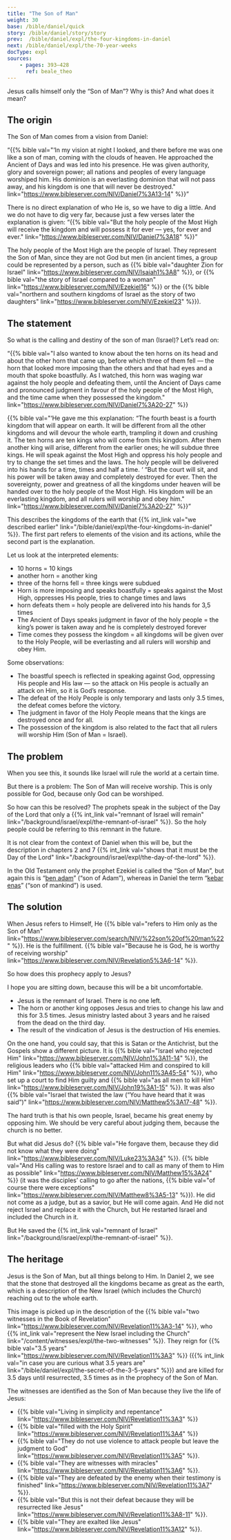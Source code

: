 ```yaml
---
title: "The Son of Man"
weight: 30
base: /bible/daniel/quick
story: /bible/daniel/story/story
prev:  /bible/daniel/expl/the-four-kingdoms-in-daniel
next: /bible/daniel/expl/the-70-year-weeks
docType: expl
sources:
    - pages: 393–428
      ref: beale_theo
---
```


Jesus calls himself only the “Son of Man”? Why is this? And what does it mean?

## The origin

<a name="ba9d"></a>
The Son of Man comes from a vision from Daniel:

“{{% bible val="‘In my vision at night I looked, and there before me was one like a son of man, coming with the clouds of heaven. He approached the Ancient of Days and was led into his presence. He was given authority, glory and sovereign power; all nations and peoples of every language worshiped him. His dominion is an everlasting dominion that will not pass away, and his kingdom is one that will never be destroyed." link="https://www.bibleserver.com/NIV/Daniel7%3A13-14" %}}”

There is no direct explanation of who He is, so we have to dig a little. And we do not have to dig very far, because just a few verses later the explanation is given: “{{% bible val="But the holy people of the Most High will receive the kingdom and will possess it for ever — yes, for ever and ever." link="https://www.bibleserver.com/NIV/Daniel7%3A18" %}}”

The holy people of the Most High are the people of Israel. They represent the Son of Man, since they are not God but men (in ancient times, a group could be represented by a person, such as {{% bible val="daughter Zion for Israel" link="https://www.bibleserver.com/NIV/Isaiah1%3A8" %}}, or {{% bible val="the story of Israel compared to a woman" link="https://www.bibleserver.com/NIV/Ezekiel16" %}} or the {{% bible val="northern and southern kingdoms of Israel as the story of two daughters" link="https://www.bibleserver.com/NIV/Ezekiel23" %}}).

## The statement

<a name="ca53"></a>
So what is the calling and destiny of the son of man (Israel)? Let’s read on:

“{{% bible val="I also wanted to know about the ten horns on its head and about the other horn that came up, before which three of them fell — the horn that looked more imposing than the others and that had eyes and a mouth that spoke boastfully. As I watched, this horn was waging war against the holy people and defeating them, until the Ancient of Days came and pronounced judgment in favour of the holy people of the Most High, and the time came when they possessed the kingdom." link="https://www.bibleserver.com/NIV/Daniel7%3A20-27" %}}

{{% bible val="‘He gave me this explanation: “The fourth beast is a fourth kingdom that will appear on earth. It will be different from all the other kingdoms and will devour the whole earth, trampling it down and crushing it. The ten horns are ten kings who will come from this kingdom. After them another king will arise, different from the earlier ones; he will subdue three kings. He will speak against the Most High and oppress his holy people and try to change the set times and the laws. The holy people will be delivered into his hands for a time, times and half a time. ‘ “But the court will sit, and his power will be taken away and completely destroyed for ever. Then the sovereignty, power and greatness of all the kingdoms under heaven will be handed over to the holy people of the Most High. His kingdom will be an everlasting kingdom, and all rulers will worship and obey him." link="https://www.bibleserver.com/NIV/Daniel7%3A20-27" %}}”

This describes the kingdoms of the earth that {{% int_link val="we described earlier" link="/bible/daniel/expl/the-four-kingdoms-in-daniel" %}}. The first part refers to elements of the vision and its actions, while the second part is the explanation.

Let us look at the interpreted elements:

- 10 horns = 10 kings
- another horn = another king
- three of the horns fell = three kings were subdued
- Horn is more imposing and speaks boastfully = speaks against the Most High, oppresses His people, tries to change times and laws
- horn defeats them = holy people are delivered into his hands for 3,5 times
- The Ancient of Days speaks judgment in favor of the holy people = the king’s power is taken away and he is completely destroyed forever
- Time comes they possess the kingdom = all kingdoms will be given over to the Holy People, will be everlasting and all rulers will worship and obey Him.

Some observations:

- The boastful speech is reflected in speaking against God, oppressing His people and His law — so the attack on His people is actually an attack on Him, so it is God’s response.
- The defeat of the Holy People is only temporary and lasts only 3.5 times, the defeat comes before the victory.
- The judgment in favor of the Holy People means that the kings are destroyed once and for all.
- The possession of the kingdom is also related to the fact that all rulers will worship Him (Son of Man = Israel).

## The problem

<a name="9d11"></a>
When you see this, it sounds like Israel will rule the world at a certain time.

But there is a problem: The Son of Man will receive worship. This is only possible for God, because only God can be worshiped.

So how can this be resolved? The prophets speak in the subject of the Day of the Lord that only a {{% int_link val="remnant of Israel will remain" link="/background/israel/expl/the-remnant-of-israel" %}}. So the holy people could be referring to this remnant in the future.

It is not clear from the context of Daniel when this will be, but the description in chapters 2 and 7 {{% int_link val="shows that it must be the Day of the Lord" link="/background/israel/expl/the-day-of-the-lord" %}}.

In the Old Testament only the prophet Ezekiel is called the “Son of Man”, but again this is “[ben adam](https://biblehub.com/interlinear/ezekiel/2-1.htm)” (“son of Adam”), whereas in Daniel the term “[kebar enas](https://biblehub.com/interlinear/daniel/7-13.htm)” (“son of mankind”) is used.

## The solution

<a name="77b0"></a>
When Jesus refers to Himself, He {{% bible val="refers to Him only as the Son of Man" link="https://www.bibleserver.com/search/NIV/%22son%20of%20man%22" %}}. He is the fulfillment. {{% bible val="Because he is God, he is worthy of receiving worship" link="https://www.bibleserver.com/NIV/Revelation5%3A6-14" %}}.

So how does this prophecy apply to Jesus?

I hope you are sitting down, because this will be a bit uncomfortable.

- Jesus is the remnant of Israel. There is no one left.
- The horn or another king opposes Jesus and tries to change his law and this for 3.5 times. Jesus ministry lasted about 3 years and he raised from the dead on the third day.
- The result of the vindication of Jesus is the destruction of His enemies.

On the one hand, you could say, that this is Satan or the Antichrist, but the Gospels show a different picture. It is {{% bible val="Israel who rejected Him" link="https://www.bibleserver.com/NIV/John1%3A11-14" %}}, the religious leaders who {{% bible val="attacked Him and conspired to kill Him" link="https://www.bibleserver.com/NIV/John11%3A45-54" %}}, who set up a court to find Him guilty and {{% bible val="as all men to kill Him" link="https://www.bibleserver.com/NIV/John19%3A1-15" %}}. It was also {{% bible val="Israel that twisted the law (“You have heard that it was said”)" link="https://www.bibleserver.com/NIV/Matthew5%3A17-48" %}}.

The hard truth is that his own people, Israel, became his great enemy by opposing him. We should be very careful about judging them, because the church is no better.

But what did Jesus do? {{% bible val="He forgave them, because they did not know what they were doing" link="https://www.bibleserver.com/NIV/Luke23%3A34" %}}. {{% bible val="And His calling was to restore Israel and to call as many of them to Him as possible" link="https://www.bibleserver.com/NIV/Matthew15%3A24" %}} (it was the disciples’ calling to go after the nations, {{% bible val="of course there were exceptions" link="https://www.bibleserver.com/NIV/Matthew8%3A5-13" %}}). He did not come as a judge, but as a savior, but He will come again. And He did not reject Israel and replace it with the Church, but He restarted Israel and included the Church in it.

But He saved the {{% int_link val="remnant of Israel" link="/background/israel/expl/the-remnant-of-israel" %}}.

## The heritage

<a name="833c"></a>
Jesus is the Son of Man, but all things belong to Him. In Daniel 2, we see that the stone that destroyed all the kingdoms became as great as the earth, which is a description of the New Israel (which includes the Church) reaching out to the whole earth.

This image is picked up in the description of the {{% bible val="two witnesses in the Book of Revelation" link="https://www.bibleserver.com/NIV/Revelation11%3A3-14" %}}, who {{% int_link val="represent the New Israel including the Church" link="/content/witnesses/expl/the-two-witnesses" %}}. They reign for {{% bible val="3.5 years" link="https://www.bibleserver.com/NIV/Revelation11%3A3" %}} ({{% int_link val="in case you are curious what 3.5 years are" link="/bible/daniel/expl/the-secret-of-the-3-5-years" %}}) and are killed for 3.5 days until resurrected, 3.5 times as in the prophecy of the Son of Man.

The witnesses are identified as the Son of Man because they live the life of Jesus:

- {{% bible val="Living in simplicity and repentance" link="https://www.bibleserver.com/NIV/Revelation11%3A3" %}}
- {{% bible val="filled with the Holy Spirit" link="https://www.bibleserver.com/NIV/Revelation11%3A4" %}}
- {{% bible val="They do not use violence to attack people but leave the judgment to God" link="https://www.bibleserver.com/NIV/Revelation11%3A5" %}}.
- {{% bible val="They are witnesses with miracles" link="https://www.bibleserver.com/NIV/Revelation11%3A6" %}}.
- {{% bible val="They are defeated by the enemy when their testimony is finished" link="https://www.bibleserver.com/NIV/Revelation11%3A7" %}}.
- {{% bible val="But this is not their defeat because they will be resurrected like Jesus" link="https://www.bibleserver.com/NIV/Revelation11%3A8-11" %}}.
- {{% bible val="They are exalted like Jesus" link="https://www.bibleserver.com/NIV/Revelation11%3A12" %}}.

